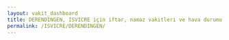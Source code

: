 ```yaml
---
layout: vakit_dashboard
title: DERENDINGEN, ISVICRE için iftar, namaz vakitleri ve hava durumu - ilçe/eyalet seç
permalink: /ISVICRE/DERENDINGEN/
---
```


<script type="text/javascript">
  var GLOBAL_COUNTRY = 'ISVICRE';
  var GLOBAL_CITY = 'DERENDINGEN';
  var GLOBAL_STATE = '';
  var lat = 72;
  var lon = 21;
</script>
